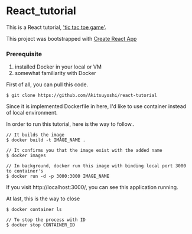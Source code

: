 # React_tutorial

This is a React tutorial, ['tic tac toe game'](https://facebook.github.io/react/tutorial/tutorial.html).

This project was bootstrapped with [Create React App](https://github.com/facebookincubator/create-react-app)


### Prerequisite
1. installed Docker in your local or VM
2. somewhat familiarity with Docker


First of all, you can pull this code.
```
$ git clone https://github.com/Akitsuyoshi/react-tutorial
```
Since it is implemented Dockerfile in here, I'd like to use container instead of local environment.

In order to run this tutorial, here is the way to follow..

```
// It builds the image
$ docker build -t IMAGE_NAME .

// It confirms you that the image exist with the added name
$ docker images

// In background, docker run this image with binding local port 3000 to container's
$ docker run -d -p 3000:3000 IMAGE_NAME
```

If you visit http://localhost:3000/, you can see this application running.


At last, this is the way to close
```
$ docker container ls

// To stop the process with ID
$ docker stop CONTAINER_ID
```
